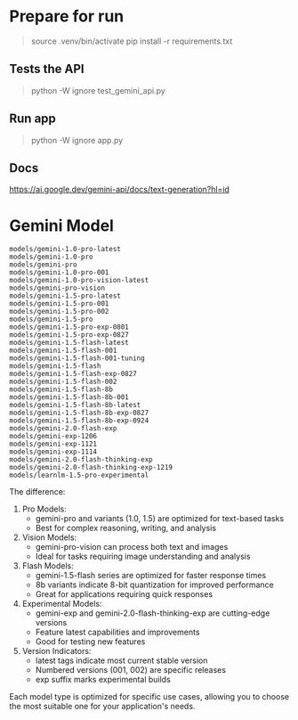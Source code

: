 # Prepare for run
> source .venv/bin/activate
> pip install -r requirements.txt

## Tests the API
> python -W ignore test_gemini_api.py

## Run app
> python -W ignore app.py

## Docs
https://ai.google.dev/gemini-api/docs/text-generation?hl=id

# Gemini Model
```
models/gemini-1.0-pro-latest
models/gemini-1.0-pro
models/gemini-pro
models/gemini-1.0-pro-001
models/gemini-1.0-pro-vision-latest
models/gemini-pro-vision
models/gemini-1.5-pro-latest
models/gemini-1.5-pro-001
models/gemini-1.5-pro-002
models/gemini-1.5-pro
models/gemini-1.5-pro-exp-0801
models/gemini-1.5-pro-exp-0827
models/gemini-1.5-flash-latest
models/gemini-1.5-flash-001
models/gemini-1.5-flash-001-tuning
models/gemini-1.5-flash
models/gemini-1.5-flash-exp-0827
models/gemini-1.5-flash-002
models/gemini-1.5-flash-8b
models/gemini-1.5-flash-8b-001
models/gemini-1.5-flash-8b-latest
models/gemini-1.5-flash-8b-exp-0827
models/gemini-1.5-flash-8b-exp-0924
models/gemini-2.0-flash-exp
models/gemini-exp-1206
models/gemini-exp-1121
models/gemini-exp-1114
models/gemini-2.0-flash-thinking-exp
models/gemini-2.0-flash-thinking-exp-1219
models/learnlm-1.5-pro-experimental
```

The difference:
1. Pro Models:
    - gemini-pro and variants (1.0, 1.5) are optimized for text-based tasks
    - Best for complex reasoning, writing, and analysis
2. Vision Models:
    - gemini-pro-vision can process both text and images
    - Ideal for tasks requiring image understanding and analysis
3. Flash Models:
    - gemini-1.5-flash series are optimized for faster response times
    - 8b variants indicate 8-bit quantization for improved performance
    - Great for applications requiring quick responses
4. Experimental Models:
    - gemini-exp and gemini-2.0-flash-thinking-exp are cutting-edge versions
    - Feature latest capabilities and improvements
    - Good for testing new features
5. Version Indicators:
    - latest tags indicate most current stable version
    - Numbered versions (001, 002) are specific releases
    - exp suffix marks experimental builds

Each model type is optimized for specific use cases, allowing you to choose the most suitable one for your application's needs.
